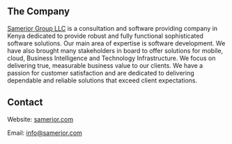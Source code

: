 
## The Company

[Samerior Group LLC](https://www.samerior.com) is a consultation and software providing company in Kenya dedicated to provide robust and fully functional sophisticated software solutions. Our main area of expertise is software development. We have also brought many stakeholders in board to offer solutions for mobile, cloud, Business Intelligence and  Technology Infrastructure. We focus on delivering true, measurable business value to our clients. We have a passion for customer satisfaction and are dedicated to delivering dependable and reliable solutions that exceed client expectations.

## Contact

Website: [samerior.com](https://www.samerior.com)

Email:   [info@samerior.com](mailto:info@samerior.com)
